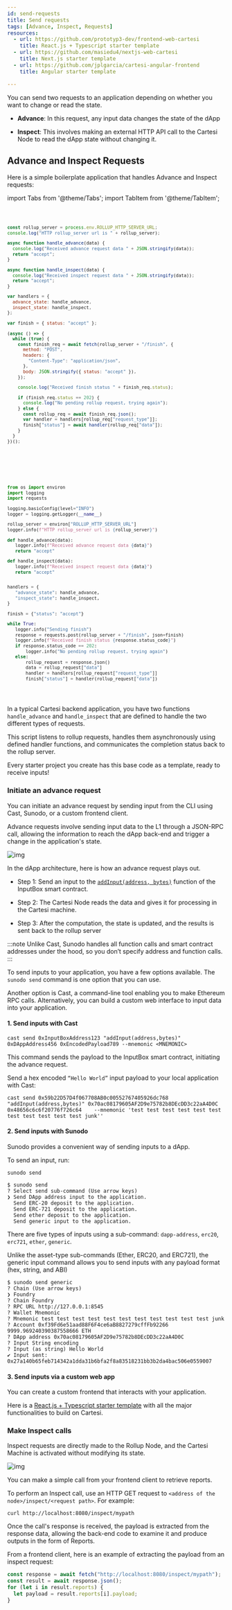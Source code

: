 ```yaml
---
id: send-requests
title: Send requests
tags: [Advance, Inspect, Requests]
resources:
  - url: https://github.com/prototyp3-dev/frontend-web-cartesi
    title: React.js + Typescript starter template
  - url: https://github.com/masiedu4/nextjs-web-cartesi
    title: Next.js starter template
  - url: https://github.com/jplgarcia/cartesi-angular-frontend
    title: Angular starter template

---
```


You can send two requests to an application depending on whether you want to change or read the state.

- **Advance**: In this request, any input data changes the state of the dApp

- **Inspect**: This involves making an external HTTP API call to the Cartesi Node to read the dApp state without changing it.

## Advance and Inspect Requests

Here is a simple boilerplate application that handles Advance and Inspect requests:

import Tabs from '@theme/Tabs';
import TabItem from '@theme/TabItem';

<Tabs>
  <TabItem value="JavaScript" label="JavaScript" default>
<pre><code>

```javascript
const rollup_server = process.env.ROLLUP_HTTP_SERVER_URL;
console.log("HTTP rollup_server url is " + rollup_server);

async function handle_advance(data) {
  console.log("Received advance request data " + JSON.stringify(data));
  return "accept";
}

async function handle_inspect(data) {
  console.log("Received inspect request data " + JSON.stringify(data));
  return "accept";
}

var handlers = {
  advance_state: handle_advance,
  inspect_state: handle_inspect,
};

var finish = { status: "accept" };

(async () => {
  while (true) {
    const finish_req = await fetch(rollup_server + "/finish", {
      method: "POST",
      headers: {
        "Content-Type": "application/json",
      },
      body: JSON.stringify({ status: "accept" }),
    });

    console.log("Received finish status " + finish_req.status);

    if (finish_req.status == 202) {
      console.log("No pending rollup request, trying again");
    } else {
      const rollup_req = await finish_req.json();
      var handler = handlers[rollup_req["request_type"]];
      finish["status"] = await handler(rollup_req["data"]);
    }
  }
})();
```
</code></pre>
</TabItem>

<TabItem value="Python" label="Python" default>
<pre><code>

```python
from os import environ
import logging
import requests

logging.basicConfig(level="INFO")
logger = logging.getLogger(__name__)

rollup_server = environ["ROLLUP_HTTP_SERVER_URL"]
logger.info(f"HTTP rollup_server url is {rollup_server}")

def handle_advance(data):
   logger.info(f"Received advance request data {data}")
   return "accept"

def handle_inspect(data):
   logger.info(f"Received inspect request data {data}")
   return "accept"


handlers = {
   "advance_state": handle_advance,
   "inspect_state": handle_inspect,
}

finish = {"status": "accept"}

while True:
   logger.info("Sending finish")
   response = requests.post(rollup_server + "/finish", json=finish)
   logger.info(f"Received finish status {response.status_code}")
   if response.status_code == 202:
       logger.info("No pending rollup request, trying again")
   else:
       rollup_request = response.json()
       data = rollup_request["data"]
       handler = handlers[rollup_request["request_type"]]
       finish["status"] = handler(rollup_request["data"])

```
</code></pre>
</TabItem>
 

</Tabs>


In a typical Cartesi backend application, you have two functions `handle_advance` and `handle_inspect` that are defined to handle the two different types of requests.

This script listens to rollup requests, handles them asynchronously using defined handler functions, and communicates the completion status back to the rollup server.

Every starter project you create has this base code as a template, ready to receive inputs!

### Initiate an advance request

You can initiate an advance request by sending input from the CLI using Cast, Sunodo, or a custom frontend client.

Advance requests involve sending input data to the L1 through a JSON-RPC call, allowing the information to reach the dApp back-end and trigger a change in the application's state. 

![img](../../static/img/v1.3/advance.jpg)

In the dApp architecture, here is how an advance request plays out.

- Step 1: Send an input to the [`addInput(address, bytes)`](../api/json-rpc/input-box.md/#addinput) function of the InputBox smart contract. 

- Step 2: The Cartesi Node reads the data and gives it for processing in the Cartesi machine.

- Step 3: After the computation, the state is updated, and the results is sent back to the rollup server



:::note 
Unlike Cast, Sunodo handles all function calls and smart contract addresses under the hood, so you don’t specify address and function calls. 
:::

To send inputs to your application, you have a few options available. The `sunodo send` command is one option that you can use. 

Another option is Cast, a command-line tool enabling you to make Ethereum RPC calls. Alternatively, you can build a custom web interface to input data into your application.


#### 1. Send inputs with Cast

```shell
cast send 0xInputBoxAddress123 "addInput(address,bytes)" 0xDAppAddress456 0xEncodedPayload789 --mnemonic <MNEMONIC>
```

This command sends the payload to the InputBox smart contract, initiating the advance request. 

Send a hex encoded `“Hello World”` input payload to your local application with Cast:

```
cast send 0x59b22D57D4f067708AB0c00552767405926dc768 "addInput(address,bytes)" 0x70ac08179605AF2D9e75782b8DEcDD3c22aA4D0C  0x48656c6c6f20776f726c64    --mnemonic 'test test test test test test test test test test test junk'' 
```

#### 2. Send inputs with Sunodo
Sunodo provides a convenient way of sending inputs to a dApp.

To send an input, run:

```
sunodo send 
```

```
$ sunodo send
? Select send sub-command (Use arrow keys)
❯ Send DApp address input to the application.
  Send ERC-20 deposit to the application.
  Send ERC-721 deposit to the application.
  Send ether deposit to the application.
  Send generic input to the application.
```

There are five types of inputs using a sub-command: `dapp-address`, `erc20`, `erc721`, `ether`, `generic`. 

Unlike the asset-type sub-commands (Ether, ERC20, and ERC721), the generic input command allows you to send inputs with any payload format (hex, string, and ABI)

```shell
$ sunodo send generic
? Chain (Use arrow keys)
❯ Foundry
? Chain Foundry
? RPC URL http://127.0.0.1:8545
? Wallet Mnemonic
? Mnemonic test test test test test test test test test test test junk
? Account 0xf39Fd6e51aad88F6F4ce6aB8827279cffFb92266 9999.969240390387558666 ETH
? DApp address 0x70ac08179605AF2D9e75782b8DEcDD3c22aA4D0C
? Input String encoding
? Input (as string) Hello World
✔ Input sent: 0x27a140b65feb714342a1dda31b6bfa2f8a83518231bb3b2da4bac506e0559007
```

#### 3. Send inputs via a custom web app
You can create a custom frontend that interacts with your application. 

Here is a [React.js + Typescript starter template](https://github.com/prototyp3-dev/frontend-web-cartesi) with all the major functionalities to build on Cartesi.  


### Make Inspect calls 

Inspect requests are directly made to the Rollup Node, and the Cartesi Machine is activated without modifying its state.

![img](../../static/img/v1.3/inspect.jpg)

You can make a simple call from your frontend client to retrieve reports.

To perform an Inspect call, use an HTTP GET request to `<address of the node>/inspect/<request path>`. For example:

```shell
curl http://localhost:8080/inspect/mypath
```

Once the call's response is received, the payload is extracted from the response data, allowing the back-end code to examine it and produce outputs in the form of Reports.

From a frontend client, here is an example of extracting the payload from an inspect request:


```javascript
const response = await fetch("http://localhost:8080/inspect/mypath");
const result = await response.json();
for (let i in result.reports) {
  let payload = result.reports[i].payload;
}
```

